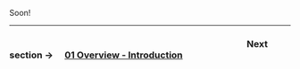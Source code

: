 Soon!

---

### &emsp;&emsp;&emsp;&emsp;&emsp;&emsp;&emsp;&emsp;&emsp;&emsp;&emsp;&emsp;&emsp;&emsp;&emsp;&emsp;&emsp;&emsp;&emsp;&emsp;&emsp;&emsp;&emsp;&emsp;&emsp;&emsp;Next section → &emsp;[**01 Overview - Introduction**](Documentation/en/01%20Overview%20-%20Introduction.md)

